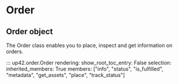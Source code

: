 # Order

## Order object

The Order class enables you to place, inspect and get information on orders.


::: up42.order.Order
    rendering:
        show_root_toc_entry: False
    selection:
        inherited_members: True
        members: ["info", "status", "is_fulfilled", "metadata", "get_assets", "place", "track_status"]